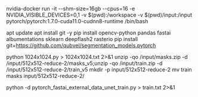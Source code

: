 nvidia-docker run -it --shm-size=16gb --cpus=16 -e NVIDIA_VISIBLE_DEVICES=0,1 -v $(pwd):/workspace -v $(pwd)/input:/input pytorch/pytorch:1.7.0-cuda11.0-cudnn8-runtime /bin/bash

apt update
apt install git -y
pip install opencv-python pandas fastai albumentations sklearn deepflash2 rasterio
pip install git+https://github.com/qubvel/segmentation_models.pytorch




python 1024x1024.py > 1024x1024.txt 2>&1
unzip -qo /input/masks.zip -d /input/512x512-reduce-2/masks_v5;unzip -qo /input/train.zip -d /input/512x512-reduce-2/train_v5
mkdir -p input/512x512-reduce-2
mv train masks input/512x512-reduce-2/

python -d pytorch_fastai_external_data_unet_train.py > train.txt 2>&1
